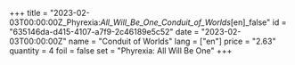 +++
title = "2023-02-03T00:00:00Z_Phyrexia:_All_Will_Be_One_Conduit_of_Worlds_[en]_false"
id = "635146da-d415-4107-a7f9-2c46189e5c52"
date = "2023-02-03T00:00:00Z"
name = "Conduit of Worlds"
lang = ["en"]
price = "2.63"
quantity = 4
foil = false
set = "Phyrexia: All Will Be One"
+++
